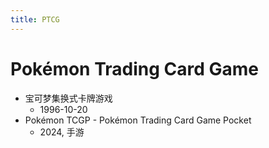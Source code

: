 ```yaml
---
title: PTCG
---
```


# Pokémon Trading Card Game

- 宝可梦集换式卡牌游戏
  - 1996-10-20
- Pokémon TCGP - Pokémon Trading Card Game Pocket
  - 2024, 手游
